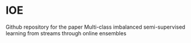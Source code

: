# IOE
Github repository for the paper Multi-class imbalanced semi-supervised learning from streams through online ensembles
